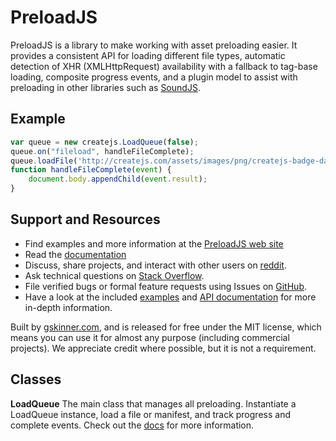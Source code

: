 # PreloadJS

PreloadJS is a library to make working with asset preloading easier. It provides a consistent API for loading different
file types, automatic detection of XHR (XMLHttpRequest) availability with a fallback to tag-base loading, composite
progress events, and a plugin model to assist with preloading in other libraries such as [SoundJS](http://www.createjs.com/soundjs/).

## Example

```javascript
var queue = new createjs.LoadQueue(false);
queue.on("fileload", handleFileComplete);
queue.loadFile('http://createjs.com/assets/images/png/createjs-badge-dark.png');
function handleFileComplete(event) {
	document.body.appendChild(event.result);
}
```

## Support and Resources
* Find examples and more information at the [PreloadJS web site](http://www.preloadjs.com/)
* Read the [documentation](http://createjs.com/docs/preloadjs/)
* Discuss, share projects, and interact with other users on [reddit](http://www.reddit.com/r/createjs/).
* Ask technical questions on [Stack Overflow](http://stackoverflow.com/questions/tagged/preloadjs).
* File verified bugs or formal feature requests using Issues on [GitHub](https://github.com/createjs/PreloadJS/issues).
* Have a look at the included [examples](https://github.com/CreateJS/PreloadJS/tree/master/examples) and 
[API documentation](http://createjs.com/docs/preloadjs/) for more in-depth information.

Built by [gskinner.com](http://www.gskinner.com), and is released for free under the MIT license, which means you can
use it for almost any purpose (including commercial projects). We appreciate credit where possible, but it is not a requirement.


## Classes

**LoadQueue**
The main class that manages all preloading. Instantiate a LoadQueue instance, load a file or manifest, and track
progress and complete events. Check out the [docs](http://createjs.com/docs/preloadjs/) for more information.